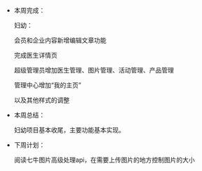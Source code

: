 - 本周完成：

  妇幼：

  会员和企业内容新增编辑文章功能

  完成医生详情页

  超级管理员增加医生管理、图片管理、活动管理、产品管理

  管理中心增加“我的主页”

  以及其他样式的调整

- 本周总结：

  妇幼项目基本收尾，主要功能基本实现。

- 下周计划：

  阅读七牛图片高级处理api，在需要上传图片的地方控制图片的大小
